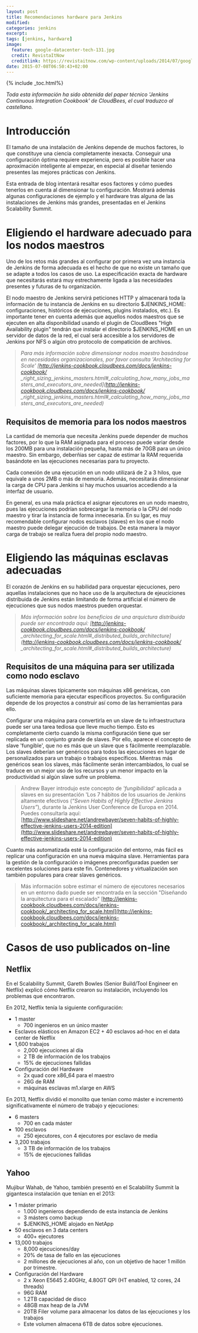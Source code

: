 ```yaml
---
layout: post
title: Recomendaciones hardware para Jenkins
modified:
categories: jenkins
excerpt:
tags: [jenkins, hardware]
image:
  feature: google-datacenter-tech-131.jpg
  credit: RevistaItNow
  creditlink: https://revistaitnow.com/wp-content/uploads/2014/07/google-datacenter-tech-131.jpg
date: 2015-07-08T06:50:43+02:00
---
```


{% include _toc.html%}

*Toda esta información ha sido obtenida del paper técnico 'Jenkins Continuous Integration Cookbook' de CloudBees, el cual traduzco al castellano.*

# Introducción
El tamaño de una instalación de Jenkins depende de muchos factores, lo que constituye una ciencia completamente inexacta. Conseguir una configuración óptima requiere experiencia, pero es posible hacer una aproximación inteligente al empezar, en especial al diseñar teniendo presentes las mejores prácticas con Jenkins.

Esta entrada de blog intentará resaltar esos factores y cómo puedes tenerlos en cuenta al dimensionar tu configuración. Mostrará además algunas configuraciones de ejemplo y el hardware tras alguna de las instalaciones de Jenkins más grandes, presentadas en el Jenkins Scalability Summit.

# Eligiendo el hardware adecuado para los nodos maestros
Uno de los retos más grandes al configurar por primera vez una instancia de Jenkins de forma adecuada es el hecho de que no existe un tamaño que se adapte a todos los casos de uso. La especificación exacta de hardware que necesitarás estará muy estrechamente ligada a las necesidades presentes y futuras de tu organización.

El nodo maestro de Jenkins servirá peticiones HTTP y almacenará toda la información de tu instancia de Jenkins en su directorio $JENKINS_HOME: configuraciones, históricos de ejecuciones, plugins instalados, etc.). Es importante tener en cuenta además que aquellos nodos maestros que se ejecuten en alta disponibilidad usando el plugin de CloudBees "High Availability plugin" tendrán que instalar el directorio $JENKINS_HOME en un servidor de datos de la red, el cual será accesible a los servidores de Jenkins por NFS o algún otro protocolo de compatición de archivos.

> *Para más información sobre dimensionar nodos maestro basándose en  necesidades organizacionales, por favor consulta 'Architecting for Scale' [http://jenkins-cookbook.cloudbees.com/docs/jenkins-cookbook/
_right_sizing_jenkins_masters.html#_calculating_how_many_jobs_masters_and_executors_are_needed](http://jenkins-cookbook.cloudbees.com/docs/jenkins-cookbook/
_right_sizing_jenkins_masters.html#_calculating_how_many_jobs_masters_and_executors_are_needed)*

## Requisitos de memoria para los nodos maestros
La cantidad de memoria que necesita Jenkins puede depender de muchos factores, por lo que la RAM asignada para el proceso puede variar desde los 200MB para una instalación pequeña, hasta más de 70GB para un único maestro. Sin embargo, deberñias ser capaz de estimar la RAM requerida basándote en las ejecuciones necesarias para tu proyecto.

Cada conexión de una ejecución en un nodo utilizará de 2 a 3 hilos, que equivale a unos 2MB o más de memoria. Además, necesitarás dimensionar la carga de CPU para Jenkins si hay muchos usuarios accediendo a la interfaz de usuario.

En general, es una mala práctica el asignar ejecutores en un nodo maestro, pues las ejecuciones podrían sobrecargar la memoria o la CPU del nodo maestro y tirar la instancia de forma innecesaria. En su lgar, es muy recomendable configurar nodos esclavos (slaves) en los que el nodo maestro puede delegar ejecución de trabajos. De esta manera la mayor carga de trabajo se realiza fuera del propio nodo maestro.

# Eligiendo las máquinas esclavas adecuadas
El corazón de Jenkins en su habilidad para orquestar ejecuciones, pero aquellas instalaciones que no hace uso de la arquitectura de ejeuciciones distribuida de Jenkins están limitando de forma artificial el número de ejecuciones que sus nodos maestros pueden orquestar.

> *Más información sobre los beneficios de una arquictura distribuida puede ser encontrada aquí: [http://jenkins-cookbook.cloudbees.com/docs/jenkins-cookbook/
_architecting_for_scale.html#_distributed_builds_architecture](http://jenkins-cookbook.cloudbees.com/docs/jenkins-cookbook/
_architecting_for_scale.html#_distributed_builds_architecture)*

## Requisitos de una máquina para ser utilizada como nodo esclavo

Las máquinas slaves típicamente son máquinas x86 genéricas, con suficiente memoria para ejecutar específicos proyectos. Su configuración depende de los proyectos a construir así como de las herramientas para ello.

Configurar una máquina para convertirla en un slave de tu infraestructura puede ser una tarea tediosa que lleve mucho tiempo. Esto es completamente cierto cuando la misma configuración tiene que ser replicada en un conjunto grande de slaves. Por ello, aparece el concepto de slave 'fungible', que no es más que un slave que s fácilmente reemplazable. Los slaves deberían ser genéricos para todos las ejecuciones en lugar de personalizados para un trabajo o trabajos específicos. Mientras más genéricos sean los slaves, más fácilmente serán intercambiados, lo cual se traduce en un mejor uso de los recursos y un menor impacto en la productividad si algún slave sufre un problema.

> Andrew Bayer introdujo este concepto de *'fungibilidad'* aplicada a slaves en su presentación 'Los 7 hábitos de los usuarios de Jenkins altamente efectivos (*“Seven Habits of Highly
Effective Jenkins Users”*), durante la Jenkins User Conference de Europa en 2014. Puedes consultarla aquí: [http://www.slideshare.net/andrewbayer/seven-habits-of-highly-effective-jenkins-users-2014-edition](http://www.slideshare.net/andrewbayer/seven-habits-of-highly-effective-jenkins-users-2014-edition)

Cuanto más automatizada esté la configuración del entorno, más fácil es replicar una configuración en una nueva máquina slave. Herramientas para la gestión de la configuración o imágenes preconfiguradas pueden ser excelentes soluciones para este fin. Contenedores y virtualización son también populares para crear slaves genéricos.

> Más información sobre estimar el número de ejecutores necesarios en un entorno dado puede ser encontrada en la sección "Diseñando la arquitectura para el escalado" [http://jenkins-cookbook.cloudbees.com/docs/jenkins-cookbook/_architecting_for_scale.html](http://jenkins-cookbook.cloudbees.com/docs/jenkins-cookbook/_architecting_for_scale.html)

# Casos de uso publicados on-line

## Netflix
En el Scalability Summit, Gareth Bowles (Senior Build/Tool Engineer en Netflix) explicó cómo Netflix crearon su instalación, incluyendo los problemas que encontraron.

En 2012, Netflix tenía la siguiente configuración:

- 1 master
  - 700 ingenieros en un único master
- Esclavos elásticos en Amazon EC2 + 40 esclavos ad-hoc en el data center de Netflix
- 1,600 trabajos
  - 2,000 ejecuciones al día
  - 2 TB de información de los trabajos
  - 15% de ejecuciones fallidas
- Configuración del Hardware
  - 2x quad core x86_64 para el maestro
  - 26G de RAM
  - máquinas esclavas m1.xlarge en AWS

En 2013, Netflix dividió el monolíto que tenían como máster e incrementó significativamente el número de trabajo y ejecuciones:

- 6 masters
  - 700 en cada máster
- 100 esclavos
  - 250 ejecutores, con 4 ejecutores por esclavo de media
- 3,200 trabajos
  - 3 TB de información de los trabajos
  - 15% de ejecuciones fallidas

## Yahoo
Mujibur Wahab, de Yahoo, también presentó en el Scalability Summit la gigantesca instalación que tenían en el 2013:

- 1 máster primario
  - 1.000 ingenieros dependiendo de esta instancia de Jenkins
  - 3 másters como backup
  - $JENKINS_HOME alojado en NetApp
- 50 esclavos en 3 data centers
  - 400+ ejecutores
- 13,000 trabajos
  - 8,000 ejecuciones/day
  - 20% de tasa de fallo en las ejecuciones
  - 2 millones de ejecuciones al año, con un objetivo de hacer 1 millón por trimestre.
- Configuración del Hardware
  - 2 x Xeon E5645 2.40GHz, 4.80GT QPI (HT enabled, 12 cores, 24 threads)
  - 96G RAM
  - 1.2TB capacidad de disco
  - 48GB max heap de la JVM
  - 20TB Filer volume para almacenar los datos de las ejecuciones y los trabajos
  - Este volumen almacena 6TB de datos sobre ejecuciones.
